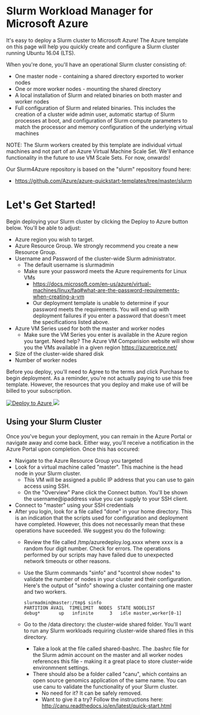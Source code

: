# Slurm Workload Manager for Microsoft Azure

It's easy to deploy a Slurm cluster to Microsoft Azure!  The Azure template on this page will help you quickly create and configure a Slurm cluster running Ubuntu 16.04 (LTS).  

When you're done, you'll have an operational Slurm cluster consisting of:

* One master node - containing a shared directory exported to worker nodes
* One or more worker nodes - mounting the shared directory 
* A local installation of Slurm and related binaries on both master and worker nodes
* Full configuration of Slurm and related binaries.  This includes the creation of a cluster wide admin user, automatic startup of Slurm processes at boot, and configuration of Slurm compute parameters to match the processor and memory configuration of the underlying virtual machines

NOTE: The Slurm workers created by this template are individual virtual machines and not part of an Azure Virtual Machine Scale Set.  We'll enhance functionality in the future to use VM Scale Sets.  For now, onwards!

Our Slurm4Azure repository is based on the "slurm" repository found here: 
* https://github.com/Azure/azure-quickstart-templates/tree/master/slurm

# Let's Get Started!

Begin deploying your Slurm cluster by clicking the Deploy to Azure button below.  You'll be able to adjust:

* Azure region you wish to target. 
* Azure Resource Group.  We strongly recommend you create a new Resource Group.
* Username and Password of the cluster-wide Slurm administrator. 
  * The default username is slurmadmin
  * Make sure your password meets the Azure requirements for Linux VMs
    * https://docs.microsoft.com/en-us/azure/virtual-machines/linux/faq#what-are-the-password-requirements-when-creating-a-vm
    * Our deployment template is unable to determine if your password meets the requirements.  You will end up with deployment failures if you enter a password that doesn't meet the specifications listed above.  
* Azure VM Series used for both the master and worker nodes
    * Make sure the VM Series you enter is available in the Azure region you target.  Need help? The Azure VM Comparision website will show you the VMs available in a given region  https://azureprice.net/
* Size of the cluster-wide shared disk
* Number of worker nodes

Before you deploy, you'll need to Agree to the terms and click Purchase to begin deployment.  As a reminder, you're not actually paying to use this free template. However, the resources that you deploy and make use of will be billed to your subscription.

<a href="https://portal.azure.com/#create/Microsoft.Template/uri/https%3A%2F%2Fraw.githubusercontent.com%2Fgodotgildor%2FSlurm4Azure%2Ftwo_disks%2Fazuredeploy.json" target="_blank">
   <img alt="Deploy to Azure" src="http://azuredeploy.net/deploybutton.png"/>
</a>
<a href="http://armviz.io/#/?load=https%3A%2F%2Fraw.githubusercontent.com%2Fgodotgildor%2FSlurm4Azure%2Fmaster%2Fazuredeploy.json" target="_blank">
    <img src="http://armviz.io/visualizebutton.png"/>
</a>

## Using your Slurm Cluster

Once you've begun your deployment, you can remain in the Azure Portal or navigate away and come back.  Either way, you'll receive a notification in the Azure Portal upon completion.  Once this has occured:

* Navigate to the Azure Resource Group you targeted
* Look for a virtual machine called "master".   This machine is the head node in your Slurm cluster.  
  * This VM will be assigned a public IP address that you can use to gain access using SSH.  
  * On the "Overview" Pane click the Connect button.  You'll be shown the username@ipaddress value you can supply to your SSH client.  
* Connect to "master" using your SSH credentials
* After you login, look for a file called "done" in your home directory.  This is an indication that the scripts used for configuration and deployment have completed. However, this does not necessarily mean that these operations have suceeded.  We suggest you do the following:
  * Review the file called /tmp/azuredeploy.log.xxxx where xxxx is a random four digit number.  Check for errors.  The operations performed by our  scripts may have failed due to unexpected network timeouts or other reasons.  
  * Use the Slurm commands "sinfo" and "scontrol show nodes" to validate the number of nodes in your cluster and their configuration.  Here's the output of "sinfo" showing a cluster containing one master and two workers.  

        slurmadmin@master:/tmp$ sinfo
        PARTITION AVAIL  TIMELIMIT  NODES  STATE NODELIST
        debug*       up   infinite      3   idle master,worker[0-1]
  
  * Go to the /data directory: the cluster-wide shared folder.  You'll want to run any Slurm workloads requiring cluster-wide shared files in this directory.
    * Take a look at the file called shared-bashrc.  The .bashrc file for the Slurm admin account on the master and all worker nodes references this file - making it a great place to store cluster-wide environmnent settings.  
    * There should also be a folder called "canu", which contains an open source genomics application of the same name.  You can use canu to validate the functionality of your Slurm cluster.  
      * No need for it? It can be safely removed.  
      * Want to give it a try?  Follow the instructions here: http://canu.readthedocs.io/en/latest/quick-start.html




  

